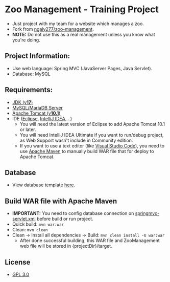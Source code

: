 # Zoo Management - Training Project
- Just project with my team for a website which manages a zoo.
- Fork from [ngaly277/zoo-management](https://github.com/ngaly277/zoo-management).
- **NOTE:** Do not use this as a real management unless you know what you're doing.

## Project Information:
- Use web language: Spring MVC (JavaServer Pages, Java Servlet).
- Database: MySQL

## Requirements:
- [JDK (v**17**)](https://adoptium.net/temurin/releases/)
- [MySQL/MariaDB Server](https://www.mysql.com/downloads/)
- [Apache Tomcat (v**10.1**)](https://tomcat.apache.org/download-11.cgi)
- IDE ([Eclipse](https://www.eclipse.org/downloads/), [IntelliJ IDEA](https://www.jetbrains.com/idea/),...)
  - You will need the latest version of Eclipse to add Apache Tomcat 10.1 or later.
  - You will need IntelliJ IDEA Ultimate if you want to run/debug project, as Web Support wasn't include in Community edition.
  - If you want to use a text editor (like [Visual Studio Code](https://code.visualstudio.com/download)), you need to use [Apache Maven](https://maven.apache.org/download.cgi) to manually build WAR file that for deploy to Apache Tomcat.

## Database
- View database template [here](zoo-management.sql).

## Build WAR file with Apache Maven
- **IMPORTANT:** You need to config database connection on [springmvc-servlet.xml](src/main/webapp/WEB-INF/springmvc-servlet.xml) before build or run project.
- Quick build: `mvn war:war`
- Clean: `mvn clean`
- Clean -> Install all dependencies -> Build: `mvn clean install -U war:war`
  - After done successful building, this WAR file and ZooManagement web file will be stored in {projectDir}/target.

## License
- [GPL 3.0](LICENSE)
